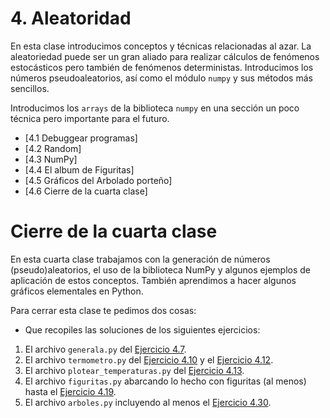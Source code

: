 # 4. Aleatoridad
En esta clase introducimos conceptos y técnicas relacionadas al azar. La aleatoriedad puede ser un gran aliado para realizar cálculos de fenómenos estocásticos pero también de fenómenos deterministas.
Introducimos los números pseudoaleatorios, así como el módulo `numpy` y sus métodos más sencillos.

Introducimos los `arrays` de la biblioteca `numpy` en una sección un poco técnica pero importante para el futuro. 

* [4.1 Debuggear programas]
* [4.2 Random]
* [4.3 NumPy]
* [4.4 El album de Figuritas]
* [4.5 Gráficos del Arbolado porteño]
* [4.6 Cierre de la cuarta clase]

# Cierre de la cuarta clase
En esta cuarta clase trabajamos con la generación de números (pseudo)aleatorios, el uso de la biblioteca NumPy y algunos ejemplos de aplicación de estos conceptos. También aprendimos a hacer algunos gráficos elementales en Python.

Para cerrar esta clase te pedimos dos cosas:
* Que recopiles las soluciones de los siguientes ejercicios:

 1. El archivo `generala.py` del [Ejercicio 4.7](../04_Random_Plt_Dbg/02_Random.md#ejercicio-47-generala-no-necesariamente-servida).
 2. El archivo `termometro.py` del [Ejercicio 4.10](../04_Random_Plt_Dbg/02_Random.md#ejercicio-410-gaussiana) y el [Ejercicio 4.12](../04_Random_Plt_Dbg/03_NumPy_Arrays.md#ejercicio-412-guardar-temperaturas).
 3. El archivo `plotear_temperaturas.py` del [Ejercicio 4.13](../04_Random_Plt_Dbg/03_NumPy_Arrays.md#ejercicio-413-empezando-a-plotear).
 4. El archivo `figuritas.py` abarcando lo hecho con figuritas (al menos) hasta el [Ejercicio 4.19](../04_Random_Plt_Dbg/04_Figuritas.md#ejercicio-419).
 5. El archivo `arboles.py` incluyendo al menos el [Ejercicio 4.30](../04_Random_Plt_Dbg/05_Arboles3_plt.md#ejercicio-430-scatterplot-diámetro-vs-alto-de-jacarandás).
